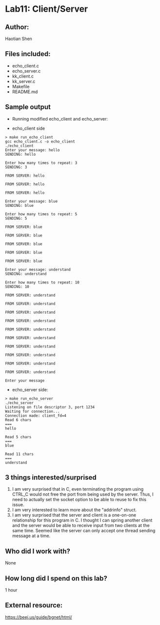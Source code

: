 # Lab11: Client/Server

## Author:
Haotian Shen

## Files included:
- echo_client.c
- echo_server.c
- kk_client.c
- kk_server.c
- Makefile
- README.md

## Sample output
* Running modified echo_client and echo_server:
- echo_client side
```
> make run_echo_client
gcc echo_client.c -o echo_client
./echo_client
Enter your message: hello
SENDING: hello

Enter how many times to repeat: 3
SENDING: 3

FROM SERVER: hello

FROM SERVER: hello

FROM SERVER: hello

Enter your message: blue
SENDING: blue

Enter how many times to repeat: 5
SENDING: 5

FROM SERVER: blue

FROM SERVER: blue

FROM SERVER: blue

FROM SERVER: blue

FROM SERVER: blue

Enter your message: understand
SENDING: understand

Enter how many times to repeat: 10
SENDING: 10

FROM SERVER: understand

FROM SERVER: understand

FROM SERVER: understand

FROM SERVER: understand

FROM SERVER: understand

FROM SERVER: understand

FROM SERVER: understand

FROM SERVER: understand

FROM SERVER: understand

FROM SERVER: understand

Enter your message
```

- echo_server side:
```
> make run_echo_server
./echo_server
Listening on file descriptor 3, port 1234
Waiting for connection...
Connection made: client_fd=4
Read 6 chars
===
hello

Read 5 chars
===
blue

Read 11 chars
===
understand
```

## 3 things interested/surprised
1. I am very surprised that in C, even terminating the program using CTRL_C would not free the port from being used by the server. Thus, I need to actually set the socket option to be able to reuse to fix this issue.
2. I am very interested to learn more about the "addrinfo" struct. 
3. I am very surprised that the server and client is a one-on-one relationship for this program in C. I thought I can spring another client and the server would be able to receive input from two clients at the same time. Seemed like the server can only accept one thread sending message at a time.

## Who did I work with?
None

## How long did I spend on this lab?
1 hour

## External resource:
https://beej.us/guide/bgnet/html/

